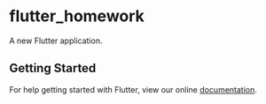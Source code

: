 # flutter_homework

A new Flutter application.

## Getting Started

For help getting started with Flutter, view our online
[documentation](https://flutter.io/).
